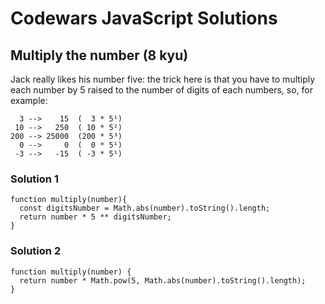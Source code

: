 # Codewars JavaScript Solutions

## Multiply the number (8 kyu)

Jack really likes his number five: the trick here is that you have to multiply each number by 5 raised to the number of digits of each numbers, so, for example:

```
  3 -->    15  (  3 * 5¹)
 10 -->   250  ( 10 * 5²)
200 --> 25000  (200 * 5³)
  0 -->     0  (  0 * 5¹)
 -3 -->   -15  ( -3 * 5¹)
```

### Solution 1

```
function multiply(number){
  const digitsNumber = Math.abs(number).toString().length;
  return number * 5 ** digitsNumber;
}
```

### Solution 2

```
function multiply(number) {
  return number * Math.pow(5, Math.abs(number).toString().length);
}
```
